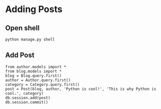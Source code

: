 # Adding Posts
## Open shell
```bash
python manage.py shell
```

## Add Post
```
from author.models import *
from blog.models import *
blog = Blog.query.first()
author = Author.query.first()
category = Category.query.first()
post = Post(blog, author, 'Python is cool!', 'This is why Python is cool.', category)
db.session.add(post)
db.session.commit()
```
